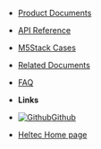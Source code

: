 - [Product Documents](en/)
- [API Reference](en/api)
- [M5Stack Cases](en/case)
- [Related Documents](en/related_documents)
- [FAQ](en/faq)


- **Links**
- [![Github](https://icongram.jgog.in/simple/github.svg?color=808080&size=16)Github](https://github.com/Heltec-Aaron-Lee/WiFi_Kit_series)
- [Heltec Home page](http://heltec.cn)
